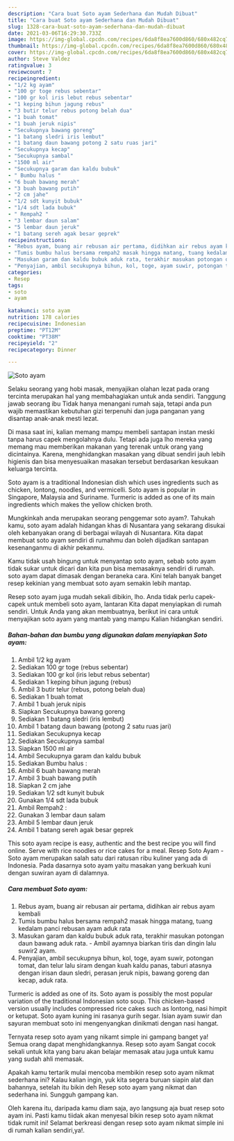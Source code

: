 ```yaml
---
description: "Cara buat Soto ayam Sederhana dan Mudah Dibuat"
title: "Cara buat Soto ayam Sederhana dan Mudah Dibuat"
slug: 1328-cara-buat-soto-ayam-sederhana-dan-mudah-dibuat
date: 2021-03-06T16:29:30.733Z
image: https://img-global.cpcdn.com/recipes/6da8f8ea7600d860/680x482cq70/soto-ayam-foto-resep-utama.jpg
thumbnail: https://img-global.cpcdn.com/recipes/6da8f8ea7600d860/680x482cq70/soto-ayam-foto-resep-utama.jpg
cover: https://img-global.cpcdn.com/recipes/6da8f8ea7600d860/680x482cq70/soto-ayam-foto-resep-utama.jpg
author: Steve Valdez
ratingvalue: 3
reviewcount: 7
recipeingredient:
- "1/2 kg ayam"
- "100 gr toge rebus sebentar"
- "100 gr kol iris lebut rebus sebentar"
- "1 keping bihun jagung rebus"
- "3 butir telur rebus potong belah dua"
- "1 buah tomat"
- "1 buah jeruk nipis"
- "Secukupnya bawang goreng"
- "1 batang sledri iris lembut"
- "1 batang daun bawang potong 2 satu ruas jari"
- "Secukupnya kecap"
- "Secukupnya sambal"
- "1500 ml air"
- "Secukupnya garam dan kaldu bubuk"
- " Bumbu halus "
- "6 buah bawang merah"
- "3 buah bawang putih"
- "2 cm jahe"
- "1/2 sdt kunyit bubuk"
- "1/4 sdt lada bubuk"
- " Rempah2 "
- "3 lembar daun salam"
- "5 lembar daun jeruk"
- "1 batang sereh agak besar geprek"
recipeinstructions:
- "Rebus ayam, buang air rebusan air pertama, didihkan air rebus ayam kembali"
- "Tumis bumbu halus bersama rempah2 masak hingga matang, tuang kedalam panci rebusan ayam aduk rata"
- "Masukan garam dan kaldu bubuk aduk rata, terakhir masukan potongan daun bawang aduk rata. Ambil ayamnya biarkan tiris dan dingin lalu suwir2 ayam."
- "Penyajian, ambil secukupnya bihun, kol, toge, ayam suwir, potongan tomat, dan telur lalu siram dengan kuah kaldu panas, taburi atasnya dengan irisan daun sledri, perasan jeruk nipis, bawang goreng dan kecap, aduk rata."
categories:
- Resep
tags:
- soto
- ayam

katakunci: soto ayam 
nutrition: 178 calories
recipecuisine: Indonesian
preptime: "PT12M"
cooktime: "PT38M"
recipeyield: "2"
recipecategory: Dinner

---
```



![Soto ayam](https://img-global.cpcdn.com/recipes/6da8f8ea7600d860/680x482cq70/soto-ayam-foto-resep-utama.jpg)

Selaku seorang yang hobi masak, menyajikan olahan lezat pada orang tercinta merupakan hal yang membahagiakan untuk anda sendiri. Tanggung jawab seorang ibu Tidak hanya menangani rumah saja, tetapi anda pun wajib memastikan kebutuhan gizi terpenuhi dan juga panganan yang disantap anak-anak mesti lezat.

Di masa  saat ini, kalian memang mampu membeli santapan instan meski tanpa harus capek mengolahnya dulu. Tetapi ada juga lho mereka yang memang mau memberikan makanan yang terenak untuk orang yang dicintainya. Karena, menghidangkan masakan yang dibuat sendiri jauh lebih higienis dan bisa menyesuaikan masakan tersebut berdasarkan kesukaan keluarga tercinta. 

Soto ayam is a traditional Indonesian dish which uses ingredients such as chicken, lontong, noodles, and vermicelli. Soto ayam is popular in Singapore, Malaysia and Suriname. Turmeric is added as one of its main ingredients which makes the yellow chicken broth.

Mungkinkah anda merupakan seorang penggemar soto ayam?. Tahukah kamu, soto ayam adalah hidangan khas di Nusantara yang sekarang disukai oleh kebanyakan orang di berbagai wilayah di Nusantara. Kita dapat membuat soto ayam sendiri di rumahmu dan boleh dijadikan santapan kesenanganmu di akhir pekanmu.

Kamu tidak usah bingung untuk menyantap soto ayam, sebab soto ayam tidak sukar untuk dicari dan kita pun bisa memasaknya sendiri di rumah. soto ayam dapat dimasak dengan beraneka cara. Kini telah banyak banget resep kekinian yang membuat soto ayam semakin lebih mantap.

Resep soto ayam juga mudah sekali dibikin, lho. Anda tidak perlu capek-capek untuk membeli soto ayam, lantaran Kita dapat menyiapkan di rumah sendiri. Untuk Anda yang akan membuatnya, berikut ini cara untuk menyajikan soto ayam yang mantab yang mampu Kalian hidangkan sendiri.

<!--inarticleads1-->

##### Bahan-bahan dan bumbu yang digunakan dalam menyiapkan Soto ayam:

1. Ambil 1/2 kg ayam
1. Sediakan 100 gr toge (rebus sebentar)
1. Sediakan 100 gr kol (iris lebut rebus sebentar)
1. Sediakan 1 keping bihun jagung (rebus)
1. Ambil 3 butir telur (rebus, potong belah dua)
1. Sediakan 1 buah tomat
1. Ambil 1 buah jeruk nipis
1. Siapkan Secukupnya bawang goreng
1. Sediakan 1 batang sledri (iris lembut)
1. Ambil 1 batang daun bawang (potong 2 satu ruas jari)
1. Sediakan Secukupnya kecap
1. Sediakan Secukupnya sambal
1. Siapkan 1500 ml air
1. Ambil Secukupnya garam dan kaldu bubuk
1. Sediakan  Bumbu halus :
1. Ambil 6 buah bawang merah
1. Ambil 3 buah bawang putih
1. Siapkan 2 cm jahe
1. Sediakan 1/2 sdt kunyit bubuk
1. Gunakan 1/4 sdt lada bubuk
1. Ambil  Rempah2 :
1. Gunakan 3 lembar daun salam
1. Ambil 5 lembar daun jeruk
1. Ambil 1 batang sereh agak besar geprek


This soto ayam recipe is easy, authentic and the best recipe you will find online. Serve with rice noodles or rice cakes for a meal. Resep Soto Ayam - Soto ayam merupakan salah satu dari ratusan ribu kuliner yang ada di Indonesia. Pada dasarnya soto ayam yaitu masakan yang berkuah kuni dengan suwiran ayam di dalamnya. 

<!--inarticleads2-->

##### Cara membuat Soto ayam:

1. Rebus ayam, buang air rebusan air pertama, didihkan air rebus ayam kembali
1. Tumis bumbu halus bersama rempah2 masak hingga matang, tuang kedalam panci rebusan ayam aduk rata
1. Masukan garam dan kaldu bubuk aduk rata, terakhir masukan potongan daun bawang aduk rata. - Ambil ayamnya biarkan tiris dan dingin lalu suwir2 ayam.
1. Penyajian, ambil secukupnya bihun, kol, toge, ayam suwir, potongan tomat, dan telur lalu siram dengan kuah kaldu panas, taburi atasnya dengan irisan daun sledri, perasan jeruk nipis, bawang goreng dan kecap, aduk rata.


Turmeric is added as one of its. Soto ayam is possibly the most popular variation of the traditional Indonesian soto soup. This chicken-based version usually includes compressed rice cakes such as lontong, nasi himpit or ketupat. Soto ayam kuning ini rasanya gurih segar. Isian ayam suwir dan sayuran membuat soto ini mengenyangkan dinikmati dengan nasi hangat. 

Ternyata resep soto ayam yang nikamt simple ini gampang banget ya! Semua orang dapat menghidangkannya. Resep soto ayam Sangat cocok sekali untuk kita yang baru akan belajar memasak atau juga untuk kamu yang sudah ahli memasak.

Apakah kamu tertarik mulai mencoba membikin resep soto ayam nikmat sederhana ini? Kalau kalian ingin, yuk kita segera buruan siapin alat dan bahannya, setelah itu bikin deh Resep soto ayam yang nikmat dan sederhana ini. Sungguh gampang kan. 

Oleh karena itu, daripada kamu diam saja, ayo langsung aja buat resep soto ayam ini. Pasti kamu tiidak akan menyesal bikin resep soto ayam nikmat tidak rumit ini! Selamat berkreasi dengan resep soto ayam nikmat simple ini di rumah kalian sendiri,ya!.

